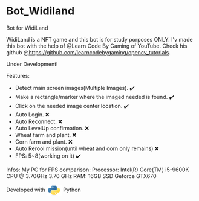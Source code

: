 # Bot_Widiland
Bot for WidiLand

WidiLand is a NFT game and this bot is for study porposes ONLY.
I'v made this bot with the help of @Learn Code By Gaming of YouTube. Check his github @https://github.com/learncodebygaming/opencv_tutorials.

Under Development!

Features:
  - Detect main screen images(Multiple Images). :heavy_check_mark:
  - Make a rectangle/marker where the imaged needed is found. :heavy_check_mark:
  - Click on the needed image center location. :heavy_check_mark:
  - Auto Login. :x:
  - Auto Reconnect. :x:
  - Auto LevelUp confirmation. :x:
  - Wheat farm and plant. :x:
  - Corn farm and plant. :x:
  - Auto Rerool mission(until wheat and corn only remains) :x:
  - FPS: 5~8(working on it) :heavy_check_mark:
  
  
  
Infos:
My PC for FPS comparison:
Processor: Intel(R) Core(TM) i5-9600K CPU @ 3.70GHz   3.70 GHz
RAM: 16GB
SSD
Geforce GTX670

Developed with    <img align="center" height="30" width="40" src="https://raw.githubusercontent.com/devicons/devicon/master/icons/python/python-original.svg"> Python


